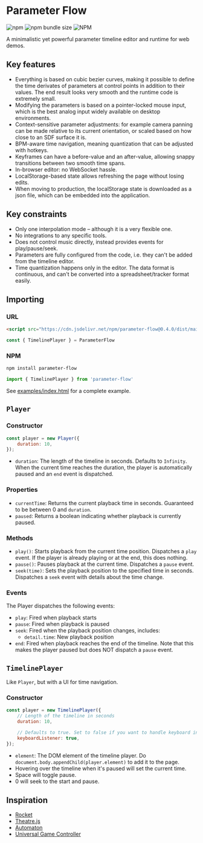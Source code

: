 # Parameter Flow

![npm](https://img.shields.io/npm/v/parameter-flow)
![npm bundle size](https://img.shields.io/bundlephobia/min/parameter-flow)
![NPM](https://img.shields.io/npm/l/parameter-flow)

A minimalistic yet powerful parameter timeline editor and runtime for web demos.

## Key features
- Everything is based on cubic bezier curves, making it possible to define the time derivates of parameters at control points in addition to their values. The end result looks very smooth and the runtime code is extremely small.
- Modifying the parameters is based on a pointer-locked mouse input, which is the best analog input widely available on desktop environments.
- Context-sensitive parameter adjustments: for example camera panning can be made relative to its current orientation, or scaled based on how close to an SDF surface it is.
- BPM-aware time navigation, meaning quantization that can be adjusted with hotkeys.
- Keyframes can have a before-value and an after-value, allowing snappy transitions between two smooth time spans.
- In-browser editor: no WebSocket hassle.
- LocalStorage-based state allows refreshing the page without losing edits.
- When moving to production, the localStorage state is downloaded as a json file, which can be embedded into the application.

## Key constraints
- Only one interpolation mode – although it is a very flexible one.
- No integrations to any specific tools.
- Does not control music directly, instead provides events for play/pause/seek.
- Parameters are fully configured from the code, i.e. they can't be added from the timeline editor.
- Time quantization happens only in the editor. The data format is continuous, and can't be converted into a spreadsheet/tracker format easily.

## Importing

### URL

```html
<script src="https://cdn.jsdelivr.net/npm/parameter-flow@0.4.0/dist/main.js"></script>
```

```javascript
const { TimelinePlayer } = ParameterFlow
```

### NPM
```sh
npm install parameter-flow
```

```javascript
import { TimelinePlayer } from 'parameter-flow'
```

See [examples/index.html](examples/index.html) for a complete example.

## `Player`

### Constructor
```javascript
const player = new Player({
    duration: 10,
});
```

- `duration`: The length of the timeline in seconds. Defaults to `Infinity`. When the current time reaches the duration, the player is automatically paused and an `end` event is dispatched.

### Properties
- `currentTime`: Returns the current playback time in seconds. Guaranteed to be between 0 and `duration`.
- `paused`: Returns a boolean indicating whether playback is currently paused.

### Methods
- `play()`: Starts playback from the current time position. Dispatches a `play` event. If the player is already playing or at the end, this does nothing.
- `pause()`: Pauses playback at the current time. Dispatches a `pause` event.
- `seek(time)`: Sets the playback position to the specified time in seconds. Dispatches a `seek` event with details about the time change.

### Events
The Player dispatches the following events:
- `play`: Fired when playback starts
- `pause`: Fired when playback is paused
- `seek`: Fired when the playback position changes, includes:
  - `detail.time`: New playback position
- `end`: Fired when playback reaches the end of the timeline. Note that this makes the player paused but does NOT dispatch a `pause` event.

## `TimelinePlayer`
Like `Player`, but with a UI for time navigation.

### Constructor
```javascript
const player = new TimelinePlayer({
    // Length of the timeline in seconds
    duration: 10,

    // Defaults to true. Set to false if you want to handle keyboard input yourself
    keyboardListener: true,
});
```

- `element`: The DOM element of the timeline player. Do `document.body.appendChild(player.element)` to add it to the page.
- Hovering over the timeline when it's paused will set the current time.
- Space will toggle pause.
- 0 will seek to the start and pause.

## Inspiration
- [Rocket](https://github.com/rocket/rocket)
- [Theatre.js](https://github.com/theatre-js/theatre)
- [Automaton](https://github.com/0b5vr/automaton)
- [Universal Game Controller](https://github.com/felixbade/universal-game-controller)
